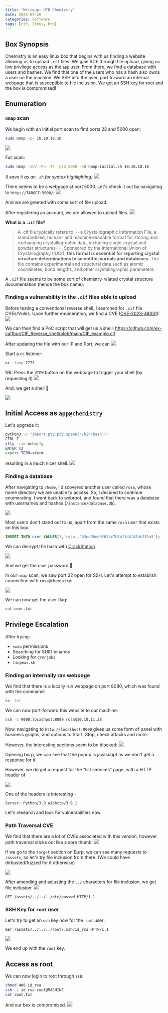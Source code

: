 ```yaml
---
title: "Writeup: HTB Chemistry"
date: 2025-09-20
categories: Software
tags: [ctf, linux, htb]
---
```

 
## Box Synopsis
Chemistry is an easy linux box that begins with us finding a website allowing us to upload `.cif` files. We gain RCE through file upload, giving us low privilege access as the `app` user. From there, we find a database with users and hashes. We find that one of the users who has a hash also owns a user on the machine. We SSH into the user, port forward an internal webpage that is susceptible to file inclusion. We get an SSH key for root and the box is compromised! 

## Enumeration
### `nmap` scan
We begin with an initial port scan to find ports 22 and 5000 open:
```bash
sudo nmap -p- 10.10.10.10
```
![](/assets/images/htb-chemistry/initial.png)

Full scan:
```bash
sudo nmap -sCV -Pn -T4 -p22,5000 -oN nmap-initial.sh 10.10.10.10
```
_(I save it as an `.sh` for syntax highlighting)_
![](/assets/images/htb-chemistry/fullscan.png)

There seems to be a webpage at port 5000. Let's check it out by navigating to `http://TARGET:5000/`:
![](/assets/images/htb-chemistry/index.png)

And we are greeted with some sort of file upload.

After registering an account, we are allowed to upload files.
![](/assets/images/htb-chemistry/register.png)

**What is a `.cif` file?**
> A .cif file typically refers to ==a Crystallographic Information File, a standardized, human- and machine-readable format for storing and exchanging crystallographic data, including single-crystal and powder structures==. Sponsored by the International Union of Crystallography (IUCr), **this format is essential for reporting crystal structure determinations to scientific journals and databases.** The file contains experimental and structural data such as atomic coordinates, bond lengths, and other crystallographic parameters.

A `.cif` file seems to be some sort of chemistry-related crystal structure documentation (hence the box name).

### Finding a vulnerability in the `.cif` files able to upload

Before testing a conventional reverse shell, I searched for `.cif` file CVEs/Vulns.
Upon further enumeration, we find a CVE ([CVE-2023-48031](https://nvd.nist.gov/vuln/detail/CVE-2023-48031)):
![](/assets/images/htb-chemistry/cve.png)

We can then find a PoC script that will get us a shell:
https://github.com/ex-cal1bur/CIF_Reverse_shell/blob/main/CIF_example.cif

After updating the file with our IP and Port, we can
![](/assets/images/htb-chemistry/revshell.png)

Start a `nc` listener:
```bash
nc -lvnp 7777
```

NB: Press the `VIEW` button on the webpage to trigger your shell (by requesting it)
![](/assets/images/htb-chemistry/triggershell.png)

And, we get a shell 🎉

![](/assets/images/htb-chemistry/shell.png)

## Initial Access as `app@chemistry`

Let's upgrade it:
```bash
python3 -c "import pty;pty.spawn('/bin/bash')"
CTRL Z
stty -raw echo;fg
ENTER x2
export TERM=xterm
```

resulting in a much nicer shell.
![](/assets/images/htb-chemistry/upgraded-shell.png)

### Finding a database
After navigating to `/home`, I discovered another user called `rosa`, whose home directory we are unable to access. So, I decided to continue enumerating. I went back to webroot, and found that there was a database with usernames and hashes (`/instance/database.db`).

![](/assets/images/htb-chemistry/database.png)

Most users don't stand out to us, apart from the same `rosa` user that exists on this box.

```sql
INSERT INTO user VALUES(3,'rosa','63ed86ee9f624c7b14f1d4f43dc251a5');
```

We can decrypt the hash with [CrackStation](https://www.crackstation.net/)

![](/assets/images/htb-chemistry/crackstation.png)

And we get the user password 🎉 

In our `nmap` scan, we saw port 22 open for SSH. Let's attempt to establish connection with `rosa@chemistry`:

![](/assets/images/htb-chemistry/rosassh.png)

We can now get the user flag:
```bash
cat user.txt
```

## Privilege Escalation

After trying:
- `sudo` permissions
- Searching for SUID binaries
- Looking for `cronjobs`
- `linpeas.sh`

### Finding an internally ran webpage
We find that there is a locally run webpage on port 8080, which was found with the command:
```bash
ss -lnt
```

We can now port-forward this website to our machine:
```bash
ssh -L 9000:localhost:8080 rosa@10.10.11.38
```

Now, navigating to `http://localhost:9000` gives us some form of panel with business graphs, and options to Start, Stop, check attacks and more.

However, the interesting sections seem to be blocked:
![](/assets/images/htb-chemistry/arc.png)

Opening burp, we can see that the popup is javascript as we don't get a response for it.

However, we do get a request for the "list services" page, with a HTTP header of

![](/assets/images/htb-chemistry/burprequest.png)

One of the headers is interesting - 
```http
Server: Python/3.9 aiohttp/3.9.1
```


Let's research and look for vulnerabilities now.

### Path Traversal CVE

We find that there are a lot of CVEs associated with this version, however path traversal sticks out like a sore thumb:
![](/assets/images/htb-chemistry/fileinclusion.png)

If we go to the `target` section on Burp, we can see many requests to `/assets`, so let's try file inclusion from there.
(We could have dirbusted/fuzzed for it otherwise)

![](/assets/images/htb-chemistry/burp.png)

After amending and adjusting the `../` characters for file inclusion, we get file inclusion:
![](/assets/images/htb-chemistry/works.png)
```http
GET /assets/../../../etc/passwd HTTP/1.1
```

### SSH Key for `root` user

Let's try to get an `ssh` key now for the `root` user:
```http
GET /assets/../../../root/.ssh/id_rsa HTTP/1.1
```
![](/assets/images/htb-chemistry/ssh.png)

We end up with the `root` key.

## Access as root

We can now login to root through `ssh`:
```bash
chmod 400 id_rsa
ssh -i id_rsa root@MACHINE
cat root.txt
```

And our box is compromised.
![](/assets/images/htb-chemistry/rootaccess.png)
